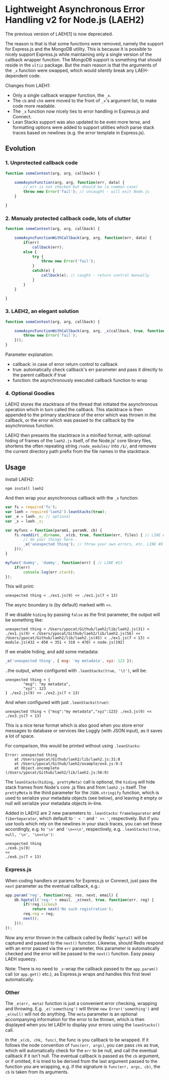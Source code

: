 # Lightweight Asynchronous Error Handling v2 for Node.js (LAEH2)


The previous version of LAEH[1] is now deprecated. 

The reason is that is that some functions were removed, namely the support for Express.js and the MongoDB utility. This is because it is possible to nicely support Express.js while maintaining only a single version of the callback wrapper function. The MongoDB support is something that should reside in the `ultiz` package.
But the main reason is that the arguments of the `_x` function were swapped, which would silently break any LAEH-dependent code.

Changes from LAEH1:

* Only a single callback wrapper function, the `_x`.
* The `cb` and `chk` were moved to the front of `_x`'s argument list, to make code more readable.
* The `_x` function now nicely ties to error handling in Express.js and Connect.
* Lean Stacks support was also updated to be even more terse, and formatting options were added to support utilities which parse stack traces based on newlines (e.g. the error template in Express.js).


## Evolution

### 1. Unprotected callback code

```js
function someContext(arg, arg, callback) {

	someAsyncFunction(arg, arg, function(err, data) {
		// err is not checked but should be (a common case)
		throw new Error('fail'); // uncaught - will exit Node.js
	}

}
```

### 2. Manualy protected callback code, lots of clutter

```js
function someContext(arg, arg, callback) {

	someAsyncFunctionWithCallback(arg, arg, function(err, data) {
		if(err)
			callback(err);
		else {
			try {
				throw new Error('fail');
			}
			catch(e) {
				callback(e); // caught - return control manually
			}
		}
	}

}
```

### 3. LAEH2, an elegant solution

```js
function someContext(arg, arg, callback) {

	someAsyncFunctionWithCallback(arg, arg, _x(callback, true, function(err, data) {
		throw new Error('fail');
	}));
}
```

Parameter explanation:

* callback: in case of error return control to callback
* true: automatically check callback's err parameter and pass it directly to the parent callback if true
* function: the asynchronously executed callback function to wrap


### 4. Optional Goodies

LAEH2 stores the stacktrace of the thread that initiated the asynchronous operation which in turn called the callback. This stacktrace is then appended to the primary stacktrace of the error which was thrown in the callback, or the error which was passed to the callback by the asynchronous function.

LAEH2 then presents the stacktrace in a minified format, with optional hiding of frames of the `laeh2.js` itself, of the Node.js' core library files, shortens the often repeating string `/node_modules/` into `/$/`, and removes the current directory path prefix from the file names in the stacktrace.


## Usage

Install LAEH2:

	npm install laeh2

And then wrap your asynchronous callback with the `_x` function:

```js
var fs = require('fs');
var laeh = require('laeh2').leanStacks(true);
var _e = laeh._e; // optional
var _x = laeh._x;

var myfunc = function(param1, paramN, cb) {
	fs.readdir(__dirname, _x(cb, true, function(err, files) { // LINE #7
		// do your things here..
		_e('unexpected thing'); // throw your own errors, etc. LINE #9
	}));
}

myfunc('dummy', 'dummy', function(err) { // LINE #13
	if(err)
		console.log(err.stack);
});
```

This will print:
	
	unexpected thing < ./ex1.js(9) << ./ex1.js(7 < 13)
	
The async boundary is (by default) marked with `<<`.

If we disable `hiding` by passing `false` as the first parameter, the output will be something like:

	unexpected thing < /Users/ypocat/Github/laeh2/lib/laeh2.js(31) < ./ex1.js(9) < /Users/ypocat/Github/laeh2/lib/laeh2.js(56) << /Users/ypocat/Github/laeh2/lib/laeh2.js(45) < ./ex1.js(7 < 13) < module.js(432 < 450 < 351 < 310 < 470) < node.js(192)

If we enable hiding, and add some metadata:

```js
_e('unexpected thing', { msg: 'my metadata', xyz: 123 });
```

..the output, when configured with `.leanStacks(true, '\t')`, will be:

	unexpected thing < {
	        "msg": "my metadata",
	        "xyz": 123
	} ./ex2.js(9) << ./ex2.js(7 < 13)

And when configured with just `.leanStacks(true)`:

	unexpected thing < {"msg":"my metadata","xyz":123} ./ex3.js(9) << ./ex3.js(7 < 13)
	
This is a nice terse format which is also good when you store error messages to database or services like Loggly (with JSON input), as it saves a lot of space.

For comparison, this would be printed without using `.leanStacks`:

	Error: unexpected thing
	    at /Users/ypocat/Github/laeh2/lib/laeh2.js:31:8
	    at /Users/ypocat/Github/laeh2/example/ex4.js:9:3
	    at Object.oncomplete (/Users/ypocat/Github/laeh2/lib/laeh2.js:56:9)

The `leanStacks(hiding, prettyMeta)` call is optional, the `hiding` will hide stack frames from Node's core .js files and from `laeh2.js` itself. The `prettyMeta` is the third parameter for the `JSON.stringify` function, which is used to serialize your metadata objects (see below), and leaving it empty or null will serialize your metadata objects in-line.

Added in LAEH2 are 2 new parameters to `.leanStacks`: `frameSeparator` and `fiberSeparator`, which default to `' < '` and `' << '`, respectively. But if you use tools which rely on the newlines in your stack traces, you can set these accordingly, e.g. to `'\n'` and `'\n<<\n'`, respectively, e.g. `.leanStacks(true, null, '\n', '\n<<\n')`:

	unexpected thing
	./ex6.js(9)
	<<
	./ex6.js(7 < 13)

### Express.js

When coding handlers or params for Express.js or Connect, just pass the `next` parameter as the eventual callback, e.g.:

```js
app.param('reg', function(req, res, next, email) {
	db.hgetall('reg:' + email, _x(next, true, function(err, reg) {
		if(!reg.lickey)
			return next('No such registration');
		req.reg = reg;
		next();
	}));
});
```

Now any error thrown in the callback called by Redis' `hgetall` will be captured and passed to the `next()` function. Likewise, should Redis respond with an error passed via the `err` parameter, this parameter is automatically checked and the error will be passed to the `next()` function. Easy peasy LAEH squeezy.

Note: There is no need to `_x`-wrap the callback passed to the `app.param()` call (or `app.get()` etc.), as Express.js wraps and handles this first level automatically.

### Other

The `_e(err, meta)` function is just a convenient error checking, wrapping and throwing. E.g. `_e('something')` will throw `new Error('something')` and `_e(null)` will not do anything. The `meta` parameter is an optional accompanying information for the error to be thrown, which is then displayed when you let LAEH to display your errors using the `leanStacks()` call.

In the `_x(cb, chk, func)`, the func is you callback to be wrapped. If it follows the node convention of `func(err, args)`, you can pass `chk` as true, which will automatically check for the `err` to be null, and call the eventual callback if it isn't null. The eventual callback is passed as the `cb` argument, or if omitted, it is tried to be derived from the last argument passed to the function you are wrapping, e.g. if the signature is `func(err, args, cb)`, the `cb` is taken from its arguments.

